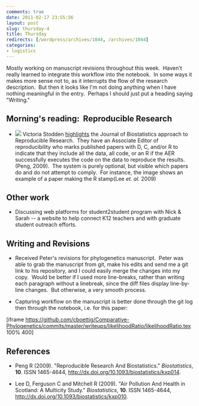 ```yaml
---
comments: true
date: 2011-02-17 23:55:56
layout: post
slug: thursday-4
title: Thursday
redirects: [/wordpress/archives/1044, /archives/1044]
categories:
- logistics
---
```


Mostly working on manuscript revisions throughout this week.  Haven't really learned to integrate this workflow into the notebook.  In some ways it makes more sense not to, as it interrupts the flow of the research description.  But then it looks like I'm not doing anything when I have nothing meaningful in the entry.  Perhaps I should just put a heading saying "Writing."


## Morning's reading:  Reproducible Research





	
  * ![]( http://farm6.staticflickr.com/5052/5458617811_7cc1c32510_o.png )
 Victoria Stodden [highlights](http://blog.stodden.net/2011/02/15/letter-re-software-and-scientific-publications-nature/) the Journal of Biostatistics approach to Reproducible Research.  They have an Associate Editor of reproducibility who marks published papers with D, C, and/or R to indicate that they include all the data, all code, or an R if the AER successfully executes the code on the data to reproduce the results.(Peng, 2009).  The system is purely optional, but visible which papers do and do not attempt to comply.  For instance, the image shows an example of a paper making the R stamp(Lee _et. al._ 2009)




## Other work





	
  * Discussing web platforms for student2student program with Nick & Sarah -- a website to help connect K12 teachers and with graduate student outreach efforts.




## Writing and Revisions





	
  * Received Peter's revisions for phylogenetics manuscript.  Peter was able to grab the manuscript from git, make his edits and send me a git link to his repository, and I could easily merge the changes into my copy.  Would be better if I used more line-breaks, rather than writing each paragraph without a linebreak, since the diff files display line-by-line changes.  But otherwise, a very smooth process.

	
  * Capturing workflow on the manuscript is better done through the git log then through the notebook, i.e. for this paper:


[iframe https://github.com/cboettig/Comparative-Phylogenetics/commits/master/writeups/likelihoodRatio/likelihoodRatio.tex 100% 400]

## References


- Peng R (2009).
"Reproducible Research And Biostatistics."
*Biostatistics*, **10**.
ISSN 1465-4644, <a href="http://dx.doi.org/10.1093/biostatistics/kxp014">http://dx.doi.org/10.1093/biostatistics/kxp014</a>.

- Lee D, Ferguson C and Mitchell R (2009).
"Air Pollution And Health in Scotland: A Multicity Study."
*Biostatistics*, **10**.
ISSN 1465-4644, <a href="http://dx.doi.org/10.1093/biostatistics/kxp010">http://dx.doi.org/10.1093/biostatistics/kxp010</a>.
